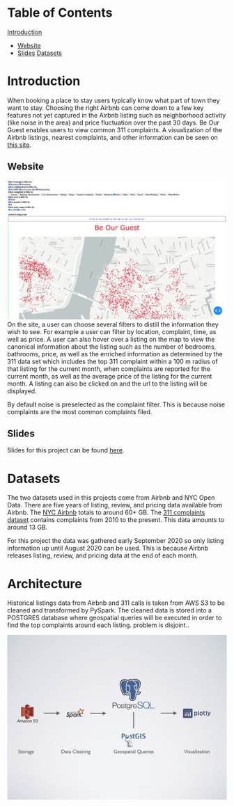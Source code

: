 # Table of Contents
[Introduction](README.md#Introduction)
  * [Website](README.md#Website)
  * [Slides](README.md#Slides)
[Datasets](README.md#Datasets)

# Introduction
When booking a place to stay users typically know what part of town they want to stay. Choosing the right Airbnb can come down to a few key features not yet captured in the Airbnb listing such as neighborhood activity (like noise in the area) and price fluctuation over the past 30 days. Be Our Guest enables users to view common 311 complaints. A visualization of the Airbnb listings, nearest complaints, and other information can be seen on [this site](http://datapipe.space/).

## Website
![alt text](https://github.com/ednmolina/ABeautifulStayInTheNeighborhood/blob/master/images/SiteSC.png)
On the site, a user can choose several filters to distill the information they wish to see. For example a user can filter by location, complaint, time, as well as price. A user can also hover over a listing on the map to view the canonical information about the listing such as the number of bedrooms, bathrooms, price, as well as the enriched information as determined by the 311 data set which includes the top 311 complaint within a 100 m radius of that listing for the current month, when complaints are reported for the current month, as well as the average price of the listing for the current month. A listing can also be clicked on and the url to the listing will be displayed.

By default noise is preselected as the complaint filter. This is because noise complaints are the most common complaints filed.
## Slides
Slides for this project can be found [here](https://drive.google.com/file/d/1-TQZkxUxceVeY-Pso_QqxdlZ0znTqofb/view?usp=sharing).

# Datasets
The two datasets used in this projects come from Airbnb and NYC Open Data. There are five years of listing, review, and pricing data available from Airbnb. The [NYC Airbnb](http://insideairbnb.com/get-the-data.html) totals to around 60+ GB. The [311 complaints dataset](https://data.cityofnewyork.us/Social-Services/311-Service-Requests-from-2010-to-Present/erm2-nwe9) contains complaints from 2010 to the present. This data amounts to around 13 GB.

For this project the data was gathered early September 2020 so only listing information up until August 2020 can be used. This is because Airbnb releases listing, review, and pricing data at the end of each month.

# Architecture
Historical listings data from Airbnb and 311 calls is taken from AWS S3 to be cleaned and transformed by PySpark. The cleaned data is stored into a POSTGRES database where geospatial queries will be executed in order to find the top complaints around each listing. problem is disjoint..

![alt text](https://github.com/ednmolina/ABeautifulStayInTheNeighborhood/blob/master/images/Architecture.png)
